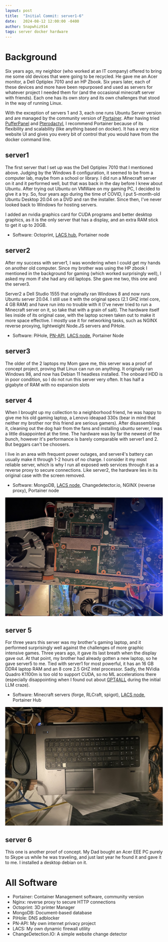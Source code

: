 ```yaml
---
layout: post
title:  "Initial Commit: server1-6"
date:   2024-08-12 12:00:00 -0400
author: Snapwhiz914
tags: server docker hardware
---
```


# Background

Six years ago, my neighbor (who worked at an IT company) offered to bring me some old devices that were going to be recycled. He gave me an Acer monitor, a Dell Optiplex 7010 and an HP Zbook. Six years later, each of these devices and more have been repurposed and used as servers for whatever project I needed them for (and the occasional minecraft server with friends). Each one has its own story and its own challenges that stood in the way of running Linux.

With the exception of servers 1 and 3, each one runs Ubuntu Server version and are managed by the community version of [Portainer](https://www.portainer.io/). After having tried [PufferPanel](https://www.pufferpanel.com/) and [Pterodactyl](https://pterodactyl.io/), I recommend Portainer because of its flexibility and scalability (like anything based on docker). It has a very nice website UI and gives you every bit of control that you would have from the docker command line.

## server1

The first server that I set up was the Dell Optiplex 7010 that I mentioned above. Judging by the Windows 8 configuration, it seemed to be from a computer lab, maybe from a school or library. I did run a Minecraft server on it and it performed well, but that was back in the day before I knew about Ubuntu. After trying out Ubuntu on VMWare on my gaming PC, I decided to give it a try. So, four years ago during the time of COVID, I put 5-month-old Ubuntu Desktop 20.04 on a DVD and ran the installer. Since then, I've never looked back to Windows for hosting servers.

I added an nvidia graphics card for CUDA programs and better desktop graphics, as it is the only server that has a display, and an extra RAM stick to get it up to 20GB.

 - Software: Octoprint, [LACS hub](https://github.com/Snapwhiz914/LACS), Portainer node

## server2

After my success with server1, I was wondering when I could get my hands on another old computer. Since my brother was using the HP zbook I mentioned in the background for gaming (which worked surprisingly well), I asked my mom if she had any old laptops. She gave me two, this one and the server3.

Server2 a Dell Studio 1555 that originally ran Windows 8 and now runs Ubuntu server 20.04. I still use it with the original specs (2.1 GHZ intel core, 4 GB RAM) and have run into no trouble with it (I've never tried to run a Minecraft server on it, so take that with a grain of salt). The hardware itself lies inside of its original case, with the laptop screen taken out to make it more space effective. I mostly use it for networking tasks, such as NGINX reverse proxying, lightweight Node.JS servers and PiHole.

 - Software: PiHole, [PN-API](https://github.com/Snapwhiz914/PN-API), [LACS node](https://github.com/Snapwhiz914/LACS-node), Portainer Node

## server3

The older of the 2 laptops my Mom gave me, this server was a proof of concept project, proving that Linux can run on anything. It originally ran Windows 98, and now has Debian 11 headless installed. The onboard HDD is in poor condition, so I do not run this server very often. It has half a gigabyte of RAM with no expansion slots

## server 4

When I brought up my collection to a neighborhood friend, he was happy to give me his old gaming laptop, a Lenovo ideapad 330s (bear in mind that neither my brother nor this friend are serious gamers). After disassembling it, cleaning out the dog hair from the fans and installing ubuntu server, I was a little disappointed at the time. The hardware was by far the newest of the bunch, however it's performance is barely comparable with server1 and 2. But beggars can't be choosers.

I live in an area with frequent power outages, and server4's battery can usually make it through 1-2 hours of no charge. I consider it my most reliable server, which is why I run all exposed web services through it as a reverse proxy to secure connections. Like server2, the hardware lies in its original case with the screen removed.

 - Software: MongoDB, [LACS node](https://github.com/Snapwhiz914/LACS-node), Changedetector.io, NGINX (reverse proxy), Portainer node

![server4, with server2 beneath to the right](/assets/images/2024-08-12-server1-5/IMG_4914.JPG)

## server 5

For three years this server was my brother's gaming laptop, and it performed surprisingly well against the challenges of more graphic intensive games. Three years ago, it gave its last breath when the display gave out. At that point, my brother had already gotten a new laptop, so he gave server5 to me. Tied with server1 for most powerful, it has an 16 GB DDR4 laptop RAM and an 8 core 2.5 GHZ intel processor. Sadly, the NVidia Quadro K1100m is too old to support CUDA, so no ML accelerations there (especially disappointing when I found out about [GPT4ALL](https://github.com/nomic-ai/gpt4all) during the initial LLM craze).

- Software: Minecraft servers (forge, RLCraft, spigot), [LACS node](https://github.com/Snapwhiz914/LACS-node), Portainer Hub

![server5](/assets/images/2024-08-12-server1-5/IMG_4913.JPG)

## server 6

This one is another proof of concept. My Dad bought an Acer EEE PC purely to Skype us while he was traveling, and just last year he found it and gave it to me. I installed a desktop debian on it.

# All Software
 - Portainer: Container Management software, community version
 - Nginx: reverse proxy to secure HTTP connections
 - Octoprint: 3D printer Manager
 - MongoDB: Document-based database
 - PiHole: DNS adblocker
 - PN-API: My own internet privacy project
 - LACS: My own dynamic firewall utility
 - ChangeDetection.IO: A simple website change detector